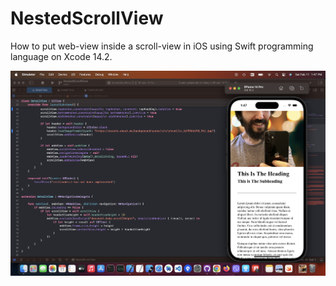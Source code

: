 # NestedScrollView
How to put web-view inside a scroll-view in iOS using Swift programming language on Xcode 14.2.


![alt text](https://github.com/lucifer-thebeast/NestedScrollView/blob/main/Screenshot%202023-02-11%20at%201.47.07%20PM.png)

